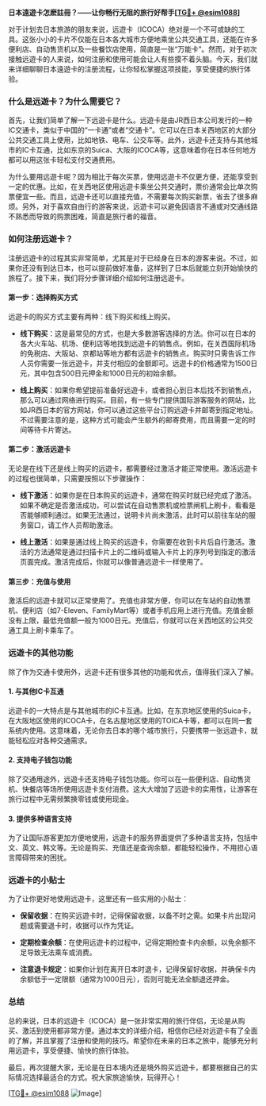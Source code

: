 **日本遠遊卡怎麽註冊？——让你畅行无阻的旅行好帮手[[TG💪+ @esim1088](https://t.me/s/esim1088)]**

对于计划去日本旅游的朋友来说，远遊卡（ICOCA）绝对是一个不可或缺的工具。这张小小的卡片不仅能在日本各大城市方便地乘坐公共交通工具，还能在许多便利店、自动售货机以及一些餐饮店使用，简直是一张“万能卡”。然而，对于初次接触远遊卡的人来说，如何注册和使用可能会让人有些摸不着头脑。今天，我们就来详细聊聊日本遠遊卡的注册流程，让你轻松掌握这项技能，享受便捷的旅行体验。

### **什么是远遊卡？为什么需要它？**

首先，让我们简单了解一下远遊卡是什么。远遊卡是由JR西日本公司发行的一种IC交通卡，类似于中国的“一卡通”或者“交通卡”。它可以在日本关西地区的大部分公共交通工具上使用，比如地铁、电车、公交车等。此外，远遊卡还支持与其他城市的IC卡互通，比如东京的Suica、大阪的ICOCA等，这意味着你在日本任何地方都可以用这张卡轻松支付交通费用。

为什么要用远遊卡呢？因为相比于每次买票，使用远遊卡不仅更方便，还能享受到一定的优惠。比如，在关西地区使用远遊卡乘坐公共交通时，票价通常会比单次购票便宜一些。而且，远遊卡还可以直接充值，不需要每次购买新票，省去了很多麻烦。另外，对于喜欢自由行的游客来说，远遊卡可以避免因语言不通或对交通线路不熟悉而导致的购票困难，简直是旅行者的福音。

### **如何注册远遊卡？**

注册远遊卡的过程其实非常简单，尤其是对于已经身在日本的游客来说。不过，如果你还没有到达日本，也可以提前做好准备，这样到了日本后就能立刻开始愉快的旅程了。接下来，我们将分步骤详细介绍如何注册远遊卡。

#### **第一步：选择购买方式**

远遊卡的购买方式主要有两种：线下购买和线上购买。

- **线下购买**：这是最常见的方式，也是大多数游客选择的方法。你可以在日本的各大火车站、机场、便利店等地找到远遊卡的销售点。例如，在关西国际机场的免税店、大阪站、京都站等地方都有远遊卡的销售点。购买时只需告诉工作人员你需要一张远遊卡，并支付相应的金额即可。远遊卡的价格通常为1500日元，其中包含500日元押金和1000日元的初始余额。
  
- **线上购买**：如果你希望提前准备好远遊卡，或者担心到日本后找不到销售点，那么可以通过网络进行购买。目前，有一些专门提供国际游客服务的网站，比如JR西日本的官方网站，你可以通过这些平台订购远遊卡并邮寄到指定地址。不过需要注意的是，这种方式可能会产生额外的邮寄费用，而且需要一定的时间等待卡片寄达。

#### **第二步：激活远遊卡**

无论是在线下还是线上购买的远遊卡，都需要经过激活才能正常使用。激活远遊卡的过程也很简单，只需要按照以下步骤操作：

- **线下激活**：如果你是在日本购买的远遊卡，通常在购买时就已经完成了激活。如果不确定是否激活成功，可以尝试在自动售票机或检票闸机上刷卡，看看是否能够顺利通过。如果无法通过，说明卡片尚未激活，此时可以前往车站的服务窗口，请工作人员帮助激活。

- **线上激活**：如果是通过线上购买的远遊卡，你需要在收到卡片后自行激活。激活的方法通常是通过扫描卡片上的二维码或输入卡片上的序列号到指定的激活页面完成。激活完成后，你就可以像普通远遊卡一样使用了。

#### **第三步：充值与使用**

激活后的远遊卡就可以正常使用了。充值也非常方便，你可以在车站的自动售票机、便利店（如7-Eleven、FamilyMart等）或者手机应用上进行充值。充值金额没有上限，最低充值额一般为1000日元。充值后，你就可以在关西地区的公共交通工具上刷卡乘车了。

### **远遊卡的其他功能**

除了作为交通卡使用外，远遊卡还有很多其他的功能和优点，值得我们深入了解。

#### **1. 与其他IC卡互通**

远遊卡的一大特点是与其他城市的IC卡互通。比如，在东京地区使用的Suica卡，在大阪地区使用的ICOCA卡，在名古屋地区使用的TOICA卡等，都可以在同一套系统内使用。这意味着，无论你去日本的哪个城市旅行，只要携带一张远遊卡，就能轻松应对各种交通需求。

#### **2. 支持电子钱包功能**

除了交通用途外，远遊卡还支持电子钱包功能。你可以在一些便利店、自动售货机、快餐店等场所使用远遊卡支付消费。这大大增加了远遊卡的实用性，让游客在旅行过程中无需频繁换零钱或使用现金。

#### **3. 提供多种语言支持**

为了让国际游客更加方便地使用，远遊卡的服务界面提供了多种语言支持，包括中文、英文、韩文等。无论是购买、充值还是查询余额，都能轻松操作，不用担心语言障碍带来的困扰。

### **远遊卡的小贴士**

为了让你更好地使用远遊卡，这里还有一些实用的小贴士：

- **保留收据**：在购买远遊卡时，记得保留收据，以备不时之需。如果卡片出现问题或需要退卡时，收据可以作为凭证。
  
- **定期检查余额**：在使用远遊卡的过程中，记得定期检查卡内余额，以免余额不足导致无法乘车或消费。

- **注意退卡规定**：如果你计划在离开日本时退卡，记得保留好收据，并确保卡内余额低于一定限额（通常为1000日元），否则可能无法全额退还押金。

### **总结**

总的来说，日本的远遊卡（ICOCA）是一张非常实用的旅行伴侣，无论是从购买、激活到使用都非常方便。通过本文的详细介绍，相信你已经对远遊卡有了全面的了解，并且掌握了注册和使用的技巧。希望你在未来的日本之旅中，能够充分利用远遊卡，享受便捷、愉快的旅行体验。

最后，再次提醒大家，无论是在日本境内还是境外购买远遊卡，都要根据自己的实际情况选择最适合的方式。祝大家旅途愉快，玩得开心！

[[TG💪+ @esim1088](https://t.me/s/esim1088) ![Image](https://i.postimg.cc/4NQfJmqS/Snipaste-2025-05-13-00-14-12.png)]